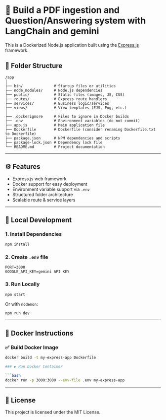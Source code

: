 # 🚀 Build a PDF ingestion and Question/Answering system with LangChain and gemini

This is a Dockerized Node.js application built using the [Express.js](https://expressjs.com/) framework.

## 📁 Folder Structure

```
/app
│
├── bin/              # Startup files or utilities
├── node_modules/     # Node.js dependencies
├── public/           # Static files (images, JS, CSS)
├── routes/           # Express route handlers
├── services/         # Business logic/services
├── views/            # View templates (EJS, Pug, etc.)
│
├── .dockerignore     # Files to ignore in Docker builds
├── .env              # Environment variables (do not commit)
├── app.js            # Main application file
├── Dockerfile        # Dockerfile (consider renaming Dockerfile.txt to Dockerfile)
├── package.json      # NPM dependencies and scripts
├── package-lock.json # Dependency lock file
└── README.md         # Project documentation
```

---

## ⚙️ Features

- Express.js web framework
- Docker support for easy deployment
- Environment variable support via `.env`
- Structured folder architecture
- Scalable route & service layers

---

## 🧪 Local Development

### 1. Install Dependencies

```bash
npm install
```

### 2. Create `.env` file

```env
PORT=3000
GOOGLE_API_KEY=gemini API KEY
```

### 3. Run Locally

```bash
npm start
```

Or with `nodemon`:

```bash
npm run dev
```

---

## 🐳 Docker Instructions

### ✅ Build Docker Image

```bash
docker build -t my-express-app Dockerfile

### ▶️ Run Docker Container

```bash
docker run -p 3000:3000 --env-file .env my-express-app
```

---

## 🪪 License

This project is licensed under the MIT License.
